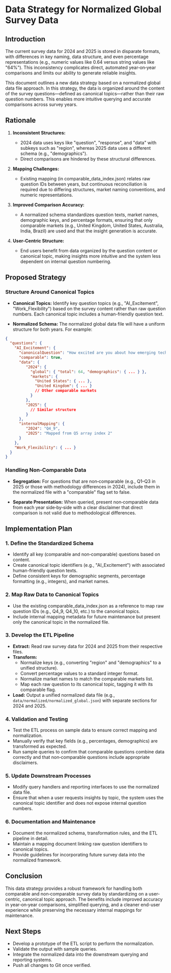 # Data Strategy for Normalized Global Survey Data

## Introduction

The current survey data for 2024 and 2025 is stored in disparate formats, with differences in key naming, data structure, and even percentage representations (e.g., numeric values like 0.64 versus string values like "64%"). This inconsistency complicates direct, automated year‑on‑year comparisons and limits our ability to generate reliable insights.

This document outlines a new data strategy based on a normalized global data file approach. In this strategy, the data is organized around the content of the survey questions—defined as canonical topics—rather than their raw question numbers. This enables more intuitive querying and accurate comparisons across survey years.

## Rationale

1. **Inconsistent Structures:**

   - 2024 data uses keys like "question", "response", and "data" with subkeys such as "region", whereas 2025 data uses a different schema (e.g., "demographics").
   - Direct comparisons are hindered by these structural differences.

2. **Mapping Challenges:**

   - Existing mapping (in comparable_data_index.json) relates raw question IDs between years, but continuous reconciliation is required due to differing structures, market naming conventions, and numeric representations.

3. **Improved Comparison Accuracy:**

   - A normalized schema standardizes question texts, market names, demographic keys, and percentage formats, ensuring that only comparable markets (e.g., United Kingdom, United States, Australia, India, Brazil) are used and that the insight generation is accurate.

4. **User-Centric Structure:**
   - End users benefit from data organized by the question content or canonical topic, making insights more intuitive and the system less dependent on internal question numbering.

## Proposed Strategy

### Structure Around Canonical Topics

- **Canonical Topics:** Identify key question topics (e.g., "AI_Excitement", "Work_Flexibility") based on the survey content rather than raw question numbers. Each canonical topic includes a human-friendly question text.

- **Normalized Schema:** The normalized global data file will have a uniform structure for both years. For example:

```json
{
  "questions": {
    "AI_Excitement": {
      "canonicalQuestion": "How excited are you about how emerging technologies like AI will change the way you work?",
      "comparable": true,
      "data": {
         "2024": {
           "global": { "total": 64, "demographics": { ... } },
           "markets": {
             "United States": { ... },
             "United Kingdom": { ... }
             // Other comparable markets
           }
         },
         "2025": {
           // Similar structure
         }
      },
      "internalMapping": {
         "2024": "Q4_9",
         "2025": "Mapped from Q5 array index 2"
      }
    },
    "Work_Flexibility": { ... }
  }
}
```

### Handling Non-Comparable Data

- **Segregation:** For questions that are non‑comparable (e.g., Q1–Q3 in 2025 or those with methodology differences in 2024), include them in the normalized file with a "comparable" flag set to false.

- **Separate Presentation:** When queried, present non‑comparable data from each year side‑by‑side with a clear disclaimer that direct comparison is not valid due to methodological differences.

## Implementation Plan

### 1. Define the Standardized Schema

- Identify all key (comparable and non‑comparable) questions based on content.
- Create canonical topic identifiers (e.g., "AI_Excitement") with associated human-friendly question texts.
- Define consistent keys for demographic segments, percentage formatting (e.g., integers), and market names.

### 2. Map Raw Data to Canonical Topics

- Use the existing comparable_data_index.json as a reference to map raw question IDs (e.g., Q4_9, Q4_10, etc.) to the canonical topics.
- Include internal mapping metadata for future maintenance but present only the canonical topic in the normalized file.

### 3. Develop the ETL Pipeline

- **Extract:** Read raw survey data for 2024 and 2025 from their respective files.
- **Transform:**
  - Normalize keys (e.g., converting "region" and "demographics" to a unified structure).
  - Convert percentage values to a standard integer format.
  - Normalize market names to match the comparable markets list.
  - Map each raw question to its canonical topic, tagging it with its comparable flag.
- **Load:** Output a unified normalized data file (e.g., `data/normalized/normalized_global.json`) with separate sections for 2024 and 2025.

### 4. Validation and Testing

- Test the ETL process on sample data to ensure correct mapping and normalization.
- Manually verify that key fields (e.g., percentages, demographics) are transformed as expected.
- Run sample queries to confirm that comparable questions combine data correctly and that non‑comparable questions include appropriate disclaimers.

### 5. Update Downstream Processes

- Modify query handlers and reporting interfaces to use the normalized data file.
- Ensure that when a user requests insights by topic, the system uses the canonical topic identifier and does not expose internal question numbers.

### 6. Documentation and Maintenance

- Document the normalized schema, transformation rules, and the ETL pipeline in detail.
- Maintain a mapping document linking raw question identifiers to canonical topics.
- Provide guidelines for incorporating future survey data into the normalized framework.

## Conclusion

This data strategy provides a robust framework for handling both comparable and non‑comparable survey data by standardizing on a user-centric, canonical topic approach. The benefits include improved accuracy in year‑on‑year comparisons, simplified querying, and a cleaner end-user experience while preserving the necessary internal mappings for maintenance.

## Next Steps

- Develop a prototype of the ETL script to perform the normalization.
- Validate the output with sample queries.
- Integrate the normalized data into the downstream querying and reporting systems.
- Push all changes to Git once verified.
